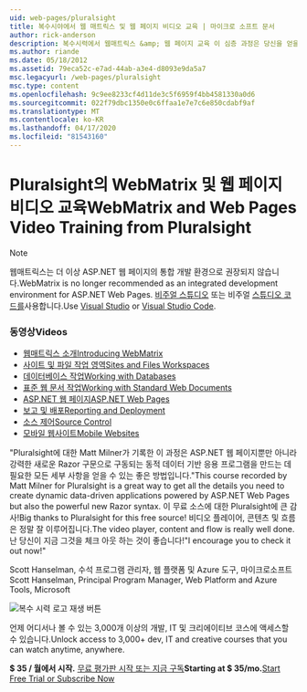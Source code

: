 ```yaml
---
uid: web-pages/pluralsight
title: 복수시야에서 웹 매트릭스 및 웹 페이지 비디오 교육 | 마이크로 소프트 문서
author: rick-anderson
description: 복수시력에서 웹매트릭스 &amp; 웹 페이지 교육 이 심층 과정은 당신을 얻을 것이다 웹 매트릭스와 ASP.NET 웹 페이지를 실행합니다. 그것은 모든 것을 다룹니다 ...
ms.author: riande
ms.date: 05/18/2012
ms.assetid: 79eca52c-e7ad-44ab-a3e4-d8093e9da5a7
msc.legacyurl: /web-pages/pluralsight
msc.type: content
ms.openlocfilehash: 9c9ee8233cf4d11de3c5f6959f4bb4581330a0d6
ms.sourcegitcommit: 022f79dbc1350e0c6ffaa1e7e7c6e850cdabf9af
ms.translationtype: MT
ms.contentlocale: ko-KR
ms.lasthandoff: 04/17/2020
ms.locfileid: "81543160"
---
```

# <a name="webmatrix-and-web-pages-video-training-from-pluralsight"></a><span data-ttu-id="4baa4-104">Pluralsight의 WebMatrix 및 웹 페이지 비디오 교육</span><span class="sxs-lookup"><span data-stu-id="4baa4-104">WebMatrix and Web Pages Video Training from Pluralsight</span></span>

> [!NOTE] 
> <span data-ttu-id="4baa4-105">웹매트릭스는 더 이상 ASP.NET 웹 페이지의 통합 개발 환경으로 권장되지 않습니다.</span><span class="sxs-lookup"><span data-stu-id="4baa4-105">WebMatrix is no longer recommended as an integrated development environment for ASP.NET Web Pages.</span></span> <span data-ttu-id="4baa4-106">[비주얼 스튜디오](xref:web-pages/overview/getting-started/program-asp-net-web-pages-in-visual-studio) 또는 비주얼 [스튜디오 코드를](https://code.visualstudio.com/)사용합니다.</span><span class="sxs-lookup"><span data-stu-id="4baa4-106">Use [Visual Studio](xref:web-pages/overview/getting-started/program-asp-net-web-pages-in-visual-studio) or [Visual Studio Code](https://code.visualstudio.com/).</span></span>

### <a name="videos"></a><span data-ttu-id="4baa4-107">동영상</span><span class="sxs-lookup"><span data-stu-id="4baa4-107">Videos</span></span>

- [<span data-ttu-id="4baa4-108">웹매트릭스 소개</span><span class="sxs-lookup"><span data-stu-id="4baa4-108">Introducing WebMatrix</span></span>](https://pluralsight.com/training/Player?author=matt-milner&name=webmatrix-introduction-m1&mode=live&clip=0&course=webmatrix-introduction)
- [<span data-ttu-id="4baa4-109">사이트 및 파일 작업 영역</span><span class="sxs-lookup"><span data-stu-id="4baa4-109">Sites and Files Workspaces</span></span>](https://pluralsight.com/training/Player?author=matt-milner&name=webmatrix-introduction-m2&mode=live&clip=0&course=webmatrix-introduction)
- [<span data-ttu-id="4baa4-110">데이터베이스 작업</span><span class="sxs-lookup"><span data-stu-id="4baa4-110">Working with Databases</span></span>](https://pluralsight.com/training/Player?author=matt-milner&name=webmatrix-introduction-m3&mode=live&clip=0&course=webmatrix-introduction)
- [<span data-ttu-id="4baa4-111">표준 웹 문서 작업</span><span class="sxs-lookup"><span data-stu-id="4baa4-111">Working with Standard Web Documents</span></span>](https://pluralsight.com/training/Player?author=matt-milner&name=webmatrix-introduction-m4&mode=live&clip=0&course=webmatrix-introduction)
- [<span data-ttu-id="4baa4-112">ASP.NET 웹 페이지</span><span class="sxs-lookup"><span data-stu-id="4baa4-112">ASP.NET Web Pages</span></span>](https://pluralsight.com/training/Player?author=matt-milner&name=webmatrix-introduction-m5&mode=live&clip=0&course=webmatrix-introduction)
- [<span data-ttu-id="4baa4-113">보고 및 배포</span><span class="sxs-lookup"><span data-stu-id="4baa4-113">Reporting and Deployment</span></span>](https://pluralsight.com/training/Player?author=matt-milner&name=webmatrix-introduction-m8&mode=live&clip=0&course=webmatrix-introduction)
- [<span data-ttu-id="4baa4-114">소스 제어</span><span class="sxs-lookup"><span data-stu-id="4baa4-114">Source Control</span></span>](https://pluralsight.com/training/Player?author=matt-milner&name=webmatrix-introduction-m9&mode=live&clip=0&course=webmatrix-introduction)
- [<span data-ttu-id="4baa4-115">모바일 웹사이트</span><span class="sxs-lookup"><span data-stu-id="4baa4-115">Mobile Websites</span></span>](https://pluralsight.com/training/Player?author=matt-milner&name=webmatrix-introduction-m10&mode=live&clip=0&course=webmatrix-introduction)

<span data-ttu-id="4baa4-116">"Pluralsight에 대한 Matt Milner가 기록한 이 과정은 ASP.NET 웹 페이지뿐만 아니라 강력한 새로운 Razor 구문으로 구동되는 동적 데이터 기반 응용 프로그램을 만드는 데 필요한 모든 세부 사항을 얻을 수 있는 좋은 방법입니다.</span><span class="sxs-lookup"><span data-stu-id="4baa4-116">"This course recorded by Matt Milner for Pluralsight is a great way to get all the details you need to create dynamic data-driven applications powered by ASP.NET Web Pages but also the powerful new Razor syntax.</span></span> <span data-ttu-id="4baa4-117">이 무료 소스에 대한 Pluralsight에 큰 감사!</span><span class="sxs-lookup"><span data-stu-id="4baa4-117">Big thanks to Pluralsight for this free source!</span></span> <span data-ttu-id="4baa4-118">비디오 플레이어, 콘텐츠 및 흐름은 정말 잘 이루어집니다.</span><span class="sxs-lookup"><span data-stu-id="4baa4-118">The video player, content and flow is really well done.</span></span> <span data-ttu-id="4baa4-119">난 당신이 지금 그것을 체크 아웃 하는 것이 좋습니다!"</span><span class="sxs-lookup"><span data-stu-id="4baa4-119">I encourage you to check it out now!"</span></span>

<span data-ttu-id="4baa4-120">Scott Hanselman, 수석 프로그램 관리자, 웹 플랫폼 및 Azure 도구, 마이크로소프트</span><span class="sxs-lookup"><span data-stu-id="4baa4-120">Scott Hanselman, Principal Program Manager, Web Platform and Azure Tools, Microsoft</span></span>

![복수 시력 로고 재생 버튼](pluralsight/_static/image1.png)

<span data-ttu-id="4baa4-122">언제 어디서나 볼 수 있는 3,000개 이상의 개발, IT 및 크리에이티브 코스에 액세스할 수 있습니다.</span><span class="sxs-lookup"><span data-stu-id="4baa4-122">Unlock access to 3,000+ dev, IT and creative courses that you can watch anytime, anywhere.</span></span>

<span data-ttu-id="4baa4-123">**$ 35 / 월에서 시작.** [무료 평가판 시작 또는 지금 구독](https://www.pluralsight.com/pricing&amp;utm_source=microsoft&amp;utm_medium=sponsored-page&amp;utm_content=webmatrix&amp;utm_campaign=microsoft-sponsored-course)</span><span class="sxs-lookup"><span data-stu-id="4baa4-123">**Starting at $ 35/mo.**[Start Free Trial or Subscribe Now](https://www.pluralsight.com/pricing&amp;utm_source=microsoft&amp;utm_medium=sponsored-page&amp;utm_content=webmatrix&amp;utm_campaign=microsoft-sponsored-course)</span></span>
